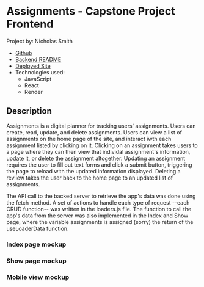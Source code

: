 # Assignments - Capstone Project Frontend
Project by: Nicholas Smith
- [Github](https://github.com/nicholasjamessmith/assignments-frontend)
- [Backend README](https://github.com/nicholasjamessmith/assignments-server/blob/main/README.md)
- [Deployed Site](https://assignments-nl06.onrender.com/)
- Technologies used:
  - JavaScript
  - React
  - Render

## Description
Assignments is a digital planner for tracking users' assignments. Users can create, read, update, and delete assignments. Users can view a list of assignments on the home page of the site, and interact iwth each assignment listed by clicking on it. Clicking on an assignment takes users to a page where they can then view that individal assignment's information, update it, or delete the assignment altogether. Updating an assignment requires the user to fill out text forms and click a submit button, triggering the page to reload with the updated information displayed. Deleting a reviiew takes the user back to the home page to an updated list of assignments.

The API call to the backed server to retrieve the app's data was done using the fetch method. A set of actions to handle each type of request --each CRUD function-- was written in the loaders.js file. The function to call the app's data from the server was also implemented in the Index and Show page, where the variable assignments is assigned (sorry) the return of the useLoaderData function.

### Index page mockup

### Show page mockup

### Mobile view mockup